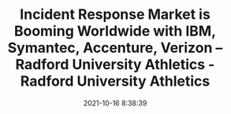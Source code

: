 ---
"title": "Incident Response Market is Booming Worldwide with IBM, Symantec, Accenture, Verizon – Radford University Athletics - Radford University Athletics"
"date": "2021-10-16 8:38:39"
"feed_name": "GOOGLENEWSINDUSTRIAL"
"feed_website": "https://news.google.com/search?q=industrial%2Bincident&hl=en-US&gl=US&ceid=US:en"
"feed_rss": "https://news.google.com/rss/search?q=industrial%2Bincident&hl=en-US&gl=US&ceid=US:en"
"link": "https://www.ruhighlanders.com/2021/10/incident-response-market-is-booming-worldwide-with-ibm-symantec-accenture-verizon/"
"source": "{'href': 'https://www.ruhighlanders.com', 'title': 'Radford University Athletics'}"
"file": "_posts/2021-1-1-53a3f8b28369e888fd008803577c13f725cce568.md"
"accident": "0"
"drilling": "0"
"dead": "0"
"injured": "0"
"arrested": "0"
"place": "unknown place"
"where": "unknown site"
"causes": "unknown"
"place_uri": "unknown place"
---